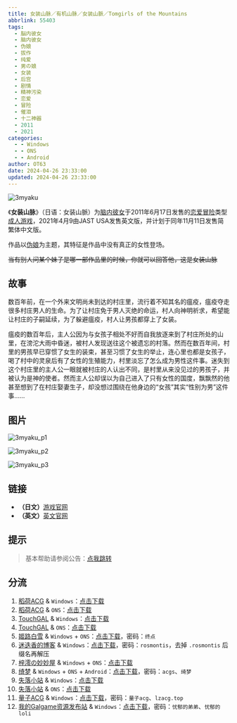 ```yaml
---
title: 女装山脉／有机山脉／女装山脈／Tomgirls of the Mountains
abbrlink: 55403
tags:
  - 脳内彼女
  - 脑内彼女
  - 伪娘
  - 拔作
  - 纯爱
  - 男の娘
  - 女装
  - 后宫
  - 剧情
  - 精神污染
  - 恋爱
  - 冒险
  - 催泪
  - 十二神器
  - 2011
  - 2021
categories:
  - - Windows
  - - ONS
  - - Android
author: OT63
date: 2024-04-26 23:33:00
updated: 2024-04-26 23:33:00
---
```


![3myaku](https://unpkg.com/galgame/img/3myaku.webp)

《**女装山脉**》（日语：女装山脈）为[脑内彼女](https://zh.wikipedia.org/w/index.php?title=腦内彼女&action=edit&redlink=1)于2011年6月17日发售的[恋爱冒险](https://zh.wikipedia.org/wiki/戀愛冒險)类型[成人游戏](https://zh.wikipedia.org/wiki/日本成人遊戲)，2021年4月9由JAST USA发售英文版，并计划于同年11月11日发售简繁体中文版。

<!-- more -->

作品以[伪娘](https://zh.wikipedia.org/wiki/伪娘)为主题，其特征是作品中没有真正的女性登场。

~~当有别人问某个妹子是哪一部作品里的时候，你就可以回答他，这是女装山脉~~

## 故事

数百年前，在一个外来文明尚未到达的村庄里，流行着不知其名的瘟疫，瘟疫夺走很多村庄男人的生命。为了让村庄免于男人灭绝的命运，村人向神明祈求，希望能让村庄的子嗣延续，为了躲避瘟疫，村人让男孩都穿上了女装。

瘟疫的数百年后，主人公因为与女孩子相处不好而自我放逐来到了村庄所处的山里，在滂沱大雨中昏迷，被村人发现送往这个被遗忘的村落。然而在数百年间，村里的男孩早已穿惯了女生的装束，甚至习惯了女生的举止，连心里也都是女孩子，喝了村中的灵泉后有了女性的生殖能力，村里淡忘了怎么成为男性这件事。迷失到这个村庄里的主人公一眼就被村庄的人认出不同，是村里从来没见过的男孩子，并被认为是神的使者。然而主人公却误以为自己进入了只有女性的国度，飘飘然的他甚至想到了在村庄娶妻生子，却没想过围绕在他身边的“女孩”其实“性别为男”这件事……

## 图片

![3myaku_p1](https://unpkg.com/galgame/img/3myaku_p1.webp)

![3myaku_p2](https://unpkg.com/galgame/img/3myaku_p2.webp)

![3myaku_p3](https://unpkg.com/galgame/img/3myaku_p3.webp)

## 链接

- **（日文）**[游戏官网](http://www.noukano.com/3myaku/index.htm)
- **（英文）**[英文官网](https://jastusa.com/games/jast030/tomgirls-of-the-mountains-josou-sanmyaku)

## 提示

> 基本帮助请参阅公告：[点我跳转](/p/announcement/)

## 分流

1. [稻荷ACG](https://sakustar.moe/) & `Windows`：[点击下载](https://sakustar.top/art/2584)
2. [稻荷ACG](https://sakustar.moe/) & `ONS`：[点击下载](https://sakustar.top/art/2806)
3. [TouchGAL](https://www.touchgal.com/) & `Windows`：[点击下载](https://pan.touchgal.net/s/5v6cE)
4. [TouchGAL](https://www.touchgal.com/) & `ONS`：[点击下载](https://pan.touchgal.net/s/xnOHO)
5. [姬路白雪](https://pan.jlbx.xyz/) & `Windows` + `ONS`：[点击下载](https://pan.jlbx.xyz/?s=%E5%A5%B3%E8%A3%85%E5%B1%B1%E8%84%89)，密码：`终点`
6. [迷迭香的博客](https://rosmontis.com/) & `Windows`：[点击下载](https://drivez.rosmontis.com/s/EzRFn)，密码：`rosmontis`，去掉 `.rosmontis` 后缀名再解压
7. [梓澪の妙妙屋](https://zi0.cc/) & `Windows` + `ONS`：[点击下载](https://zi0.cc/,%E3%80%90ADV-%E5%86%92%E9%99%A9%E6%B8%B8%E6%88%8F%E3%80%91/%E3%80%90PC+%E5%AE%89%E5%8D%93%E3%80%91%E5%A5%B3%E8%A3%85%E5%B1%B1%E8%84%89?from=search)
8. [绮梦](https://acgs.one/) & `Windows` + `ONS` + `Android`：[点击下载](https://acgs.one/down_html/?url=game/%E5%A5%B3%E8%A3%85%E5%B1%B1%E8%84%89&name=%E5%A5%B3%E8%A3%85%E5%B1%B1%E8%84%89)，密码：`acgs`、`绮梦`
9. [失落小站](https://www.shinnku.com/) & `Windows`：[点击下载](https://www.shinnku.com/api/download/0/win/%E5%A5%B3%E8%A3%85%E5%B1%B1%E8%84%89.7z)
10. [失落小站](https://www.shinnku.com/) & `ONS`：[点击下载](https://www.shinnku.com/api/download/0/ons/%E5%A5%B3%E8%A3%85%E5%B1%B1%E8%84%89.zip)
11. [量子ACG](https://lzacg.org/) & `Windows`：[点击下载](https://lzacg.org/3522)，密码：`量子acg`、`lzacg.top`
12. [我的Galgame资源发布站](https://www.ttloli.com/) & `Windows`：[点击下载](https://www.ttloli.com/nvzhuangshanmai.html)，密码：`忧郁的弟弟`、`忧郁的loli`
